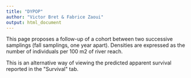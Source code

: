 ```yaml
---
title: "DYPOP"
author: "Victor Bret & Fabrice Zaoui"
output: html_document
---
```


This page proposes a follow-up of a cohort between two successive samplings (fall samplings, one year apart). Densities are expressed as the number of individuals per 100 m2 of river reach.

This is an alternative way of viewing the predicted apparent survival reported in the "Survival" tab.
